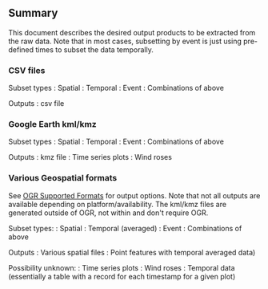 <!--

 * Name:     table_design.md
 * Project:  RX Cadre Data Visualization
 * Purpose:  Table descriptions
 * Author:   Kyle Shannon <kyle@pobox.com>

This is free and unencumbered software released into the public domain.

Anyone is free to copy, modify, publish, use, compile, sell, or
distribute this software, either in source code form or as a compiled
binary, for any purpose, commercial or non-commercial, and by any
means.

In jurisdictions that recognize copyright laws, the author or authors
of this software dedicate any and all copyright interest in the
software to the public domain. We make this dedication for the benefit
of the public at large and to the detriment of our heirs and
successors. We intend this dedication to be an overt act of
relinquishment in perpetuity of all present and future rights to this
software under copyright law.

THE SOFTWARE IS PROVIDED "AS IS", WITHOUT WARRANTY OF ANY KIND,
EXPRESS OR IMPLIED, INCLUDING BUT NOT LIMITED TO THE WARRANTIES OF
MERCHANTABILITY, FITNESS FOR A PARTICULAR PURPOSE AND NONINFRINGEMENT.
IN NO EVENT SHALL THE AUTHORS BE LIABLE FOR ANY CLAIM, DAMAGES OR
OTHER LIABILITY, WHETHER IN AN ACTION OF CONTRACT, TORT OR OTHERWISE,
ARISING FROM, OUT OF OR IN CONNECTION WITH THE SOFTWARE OR THE USE OR
OTHER DEALINGS IN THE SOFTWARE.

For more information, please refer to <http://unlicense.org/>

-->

## Summary

This document describes the desired output products to be extracted from the
raw data.  Note that in most cases, subsetting by event is just using
pre-defined times to subset the data temporally.

### CSV files

Subset types
: Spatial
: Temporal
: Event
: Combinations of above

Outputs
: csv file

### Google Earth kml/kmz

Subset types
: Spatial
: Temporal
: Event
: Combinations of above

Outputs
: kmz file
: Time series plots
: Wind roses

### Various Geospatial formats

See [OGR Supported Formats](http://gdal.org/ogr/ogr_formats.html) for output 
options.  Note that not all outputs are available depending on
platform/availability.  The kml/kmz files are generated outside of OGR, not
within and don't require OGR.

Subset types:
: Spatial
: Temporal (averaged)
: Event
: Combinations of above

Outputs
: Various spatial files
: Point features with temporal averaged data)

Possibility unknown:
: Time series plots
: Wind roses
: Temporal data (essentially a table with a record for each timestamp for a
given plot)

